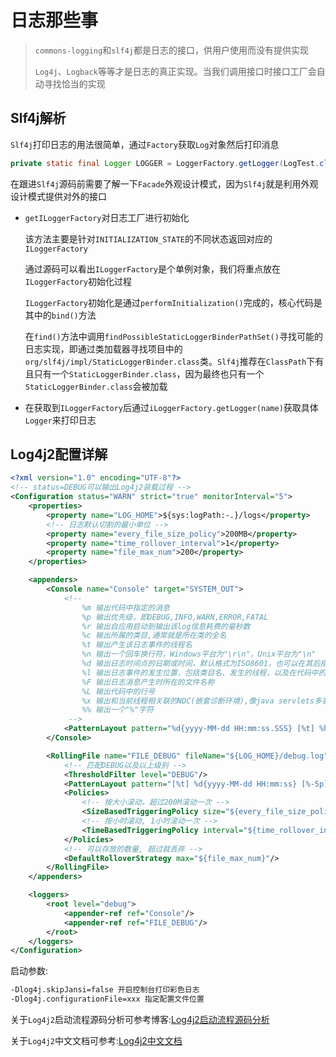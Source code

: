 # 日志那些事

>`commons-logging`和`slf4j`都是日志的接口，供用户使用而没有提供实现
>
>`Log4j`、`Logback`等等才是日志的真正实现。当我们调用接口时接口工厂会自动寻找恰当的实现

## Slf4j解析

`Slf4j`打印日志的用法很简单，通过`Factory`获取`Log`对象然后打印消息

```java
private static final Logger LOGGER = LoggerFactory.getLogger(LogTest.class);
```

在跟进`Slf4j`源码前需要了解一下`Facade`外观设计模式，因为`Slf4j`就是利用外观设计模式提供对外的接口

- `getILoggerFactory`对日志工厂进行初始化

  该方法主要是针对`INITIALIZATION_STATE`的不同状态返回对应的`ILoggerFactory`

  通过源码可以看出`ILoggerFactory`是个单例对象，我们将重点放在`ILoggerFactory`初始化过程

  `ILoggerFactory`初始化是通过`performInitialization()`完成的，核心代码是其中的`bind()`方法

  在`find()`方法中调用`findPossibleStaticLoggerBinderPathSet()`寻找可能的日志实现，即通过类加载器寻找项目中的`org/slf4j/impl/StaticLoggerBinder.class`类。`Slf4j`推荐在`ClassPath`下有且只有一个`StaticLoggerBinder.class`，因为最终也只有一个`StaticLoggerBinder.class`会被加载

- 在获取到`ILoggerFactory`后通过`iLoggerFactory.getLogger(name)`获取具体`Logger`来打印日志

## Log4j2配置详解

```xml
<?xml version="1.0" encoding="UTF-8"?>
<!-- status=DEBUG可以输出Log4j2装载过程 -->
<Configuration status="WARN" strict="true" monitorInterval="5">
    <properties>
        <property name="LOG_HOME">${sys:logPath:-.}/logs</property>
        <!-- 日志默认切割的最小单位 -->
        <property name="every_file_size_policy">200MB</property>
        <property name="time_rollover_interval">1</property>
        <property name="file_max_num">200</property>
    </properties>

    <appenders>
        <Console name="Console" target="SYSTEM_OUT">
            <!--
                %m 输出代码中指定的消息
                %p 输出优先级，即DEBUG,INFO,WARN,ERROR,FATAL
                %r 输出自应用启动到输出该log信息耗费的毫秒数
                %c 输出所属的类目,通常就是所在类的全名
                %t 输出产生该日志事件的线程名
                %n 输出一个回车换行符，Windows平台为"\r\n"，Unix平台为"\n"
                %d 输出日志时间点的日期或时间，默认格式为ISO8601，也可以在其后指定格式 如：%d{dd MMM yyyy HH:mm:ss,SSS}，输出类似：02 Nov 2012 14:34:02,781
                %l 输出日志事件的发生位置，包括类目名、发生的线程，以及在代码中的行数 如：Testlog.main(TestLog.java:10)
                %F 输出日志消息产生时所在的文件名称
                %L 输出代码中的行号
                %x 输出和当前线程相关联的NDC(嵌套诊断环境),像java servlets多客户多线程的应用中
                %% 输出一个"%"字符
             -->
            <PatternLayout pattern="%d{yyyy-MM-dd HH:mm:ss.SSS} [%t] %highlight{[%-5p]} [LOGID:%X{logid}] %l - %msg %n"/>
        </Console>

        <RollingFile name="FILE_DEBUG" fileName="${LOG_HOME}/debug.log" filePattern="${LOG_HOME}/archived/debug/debug.%d{yyyy-MM-dd-HH}.%i.gz">
            <!-- 匹配DEBUG以及以上级别 -->
            <ThresholdFilter level="DEBUG"/>
            <PatternLayout pattern="[%t] %d{yyyy-MM-dd HH:mm:ss} [%-5p] %logger{15}.%M\(%line\) - %m%n"/>
            <Policies>
                <!-- 按大小滚动，超过200M滚动一次 -->
                <SizeBasedTriggeringPolicy size="${every_file_size_policy}"/>
                <!-- 按小时滚动, 1小时滚动一次 -->
                <TimeBasedTriggeringPolicy interval="${time_rollover_interval}" modulate="true"/>
            </Policies>
            <!-- 可以存放的数量, 超过就丢弃 -->
            <DefaultRolloverStrategy max="${file_max_num}"/>
        </RollingFile>
    </appenders>

    <loggers>
        <root level="debug">
            <appender-ref ref="Console"/>
            <appender-ref ref="FILE_DEBUG"/>
        </root>
    </loggers>
</Configuration>
```

启动参数:

```reStructuredText
-Dlog4j.skipJansi=false 开启控制台打印彩色日志
-Dlog4j.configurationFile=xxx 指定配置文件位置
```

关于`Log4j2`启动流程源码分析可参考博客:[Log4j2启动流程源码分析](https://bryantchang.github.io/categories/Log4j/)

关于`Log4j2`中文文档可参考:[Log4j2中文文档](https://www.docs4dev.com/docs/zh/log4j2/2.x/all/index.html)

